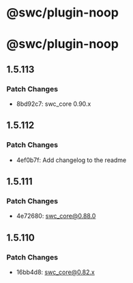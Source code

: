 # @swc/plugin-noop

# @swc/plugin-noop

## 1.5.113

### Patch Changes

- 8bd92c7: swc_core 0.90.x

## 1.5.112

### Patch Changes

- 4ef0b7f: Add changelog to the readme

## 1.5.111

### Patch Changes

- 4e72680: swc_core@0.88.0

## 1.5.110

### Patch Changes

- 16bb4d8: swc_core@0.82.x
